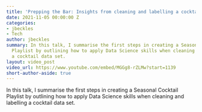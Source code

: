 ```yaml
---
title: 'Prepping the Bar: Insights from cleaning and labelling a cocktail dataset'
date: 2021-11-05 00:00:00 Z
categories:
- jbeckles
- Tech
author: jbeckles
summary: In this talk, I summarise the first steps in creating a Seasonal Cocktail
  Playlist by outlining how to apply Data Science skills when cleaning and labelling
  a cocktail data set.
layout: video_post
video_url: https://www.youtube.com/embed/MGGg8-rZLMw?start=1139
short-author-aside: true
---
```


In this talk, I summarise the first steps in creating a Seasonal Cocktail Playlist by outlining how to apply Data Science skills when cleaning and labelling a cocktail data set.

